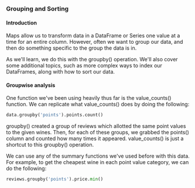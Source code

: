 ### Grouping and Sorting
#### Introduction
Maps allow us to transform data in a DataFrame or Series one value at a time for an entire column. However, often we want to group our data, and then do something specific to the group the data is in.

As we'll learn, we do this with the groupby() operation. We'll also cover some additional topics, such as more complex ways to index our DataFrames, along with how to sort our data.

#### Groupwise analysis
One function we've been using heavily thus far is the value_counts() function. We can replicate what value_counts() does by doing the following:
```python
data.groupby('points').points.count()
```
groupby() created a group of reviews which allotted the same point values to the given wines. Then, for each of these groups, we grabbed the points() column and counted how many times it appeared. value_counts() is just a shortcut to this groupby() operation.

We can use any of the summary functions we've used before with this data. For example, to get the cheapest wine in each point value category, we can do the following:
```python
reviews.groupby('points').price.min()
```

